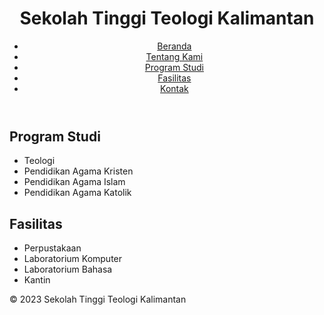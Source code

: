 <!DOCTYPE html>
<html>
<head>
	<title>Sekolah Tinggi Teologi Kalimantan</title>
</head>
<body>
	<header>
		<h1>Sekolah Tinggi Teologi Kalimantan</h1>
		<nav>
			<ul>
				<li><a href="#">Beranda</a></li>
				<li><a href="#">Tentang Kami</a></li>
				<li><a href="#">Program Studi</a></li>
				<li><a href="#">Fasilitas</a></li>
				<li><a href="#">Kontak</a></li>
			</ul>
		</nav>
	</header>
	<main>
		<h2>Program Studi</h2>
		<ul>
			<li>Teologi</li>
			<li>Pendidikan Agama Kristen</li>
			<li>Pendidikan Agama Islam</li>
			<li>Pendidikan Agama Katolik</li>
		</ul>
		<h2>Fasilitas</h2>
		<ul>
			<li>Perpustakaan</li>
			<li>Laboratorium Komputer</li>
			<li>Laboratorium Bahasa</li>
			<li>Kantin</li>
		</ul>
	</main>
	<footer>
		<p>&copy; 2023 Sekolah Tinggi Teologi Kalimantan</p>
	</footer>
</body>
</html>

